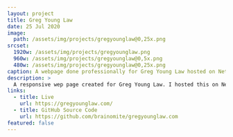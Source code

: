 ```yaml
---
layout: project
title: Greg Young Law
date: 25 Jul 2020
image:
  path: /assets/img/projects/gregyounglaw@0,25x.png
srcset:
  1920w: /assets/img/projects/gregyounglaw.png
  960w: /assets/img/projects/gregyounglaw@0,5x.png
  480w: /assets/img/projects/gregyounglaw@0,25x.png
caption: A webpage done professionally for Greg Young Law hosted on Netlify.
description: >
  A responsive wep page created for Greg Young Law. I hosted this on Netlify.
links:
  - title: Live
    url: https://gregyounglaw.com/
  - title: GitHub Source Code
    url: https://github.com/brainomite/gregyounglaw.com
featured: false
---
```

